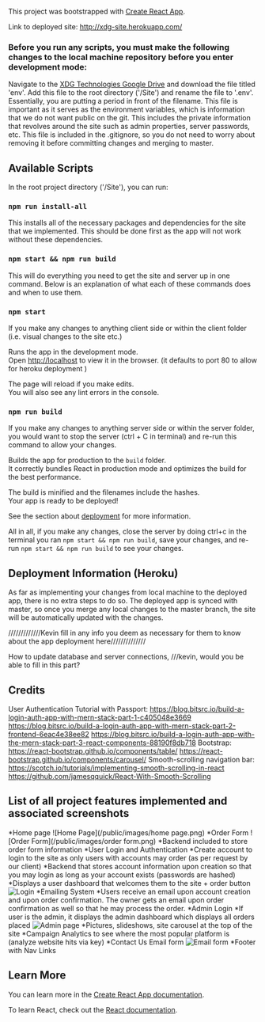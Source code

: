 This project was bootstrapped with [Create React App](https://github.com/facebook/create-react-app).

Link to deployed site: http://xdg-site.herokuapp.com/



### Before you run any scripts, you must make the following changes to the local machine repository before you enter development mode:

Navigate to the [XDG Technologies Google Drive](https://drive.google.com/drive/folders/1OG_wAkYLTha0v-mMZ2aMpkWTdCMmiQ6J) and download the file titled 'env'. Add this file to the root directory ('/Site') and rename the file to '.env'. Essentially, you are putting a period in front of the filename. This file is important as it serves as the environment variables, which is information that we do not want public on the git. This includes the private information that revolves around the site such as admin properties, server passwords, etc. This file is included in the .gitignore, so you do not need to worry about removing it before committing changes and merging to master. 

## Available Scripts

In the root project directory ('/Site'), you can run:

### `npm run install-all`

This installs all of the necessary packages and dependencies for the site that we implemented. This should be done first as the app will not work without these dependencies.

### `npm start && npm run build`

This will do everything you need to get the site and server up in one command. Below is an explanation of what each of these commands does and when to use them.

### `npm start`

If you make any changes to anything client side or within the client folder (i.e. visual changes to the site etc.)

Runs the app in the development mode.<br />
Open [http://localhost](http://localhost) to view it in the browser. (it defaults to port 80 to allow for heroku deployment )

The page will reload if you make edits.<br />
You will also see any lint errors in the console.

### `npm run build`

If you make any changes to anything server side or within the server folder, you would want to stop the server (ctrl + C in terminal) and re-run this command to allow your changes.

Builds the app for production to the `build` folder.<br />
It correctly bundles React in production mode and optimizes the build for the best performance.

The build is minified and the filenames include the hashes.<br />
Your app is ready to be deployed!

See the section about [deployment](https://facebook.github.io/create-react-app/docs/deployment) for more information.


All in all, if you make any changes, close the server by doing ctrl+c in the terminal you ran `npm start && npm run build`, save your changes, and re-run `npm start && npm run build` to see your changes.

## Deployment Information (Heroku)

As far as implementing your changes from local machine to the deployed app, there is no extra steps to do so. The deployed app is synced with master, so once you merge any local changes to the master branch, the site will be automatically updated with the changes. 


/////////////Kevin fill in any info you deem as necessary for them to know about the app deployment here//////////////


How to update database and server connections, ///kevin, would you be able to fill in this part?


## Credits 
User Authentication Tutorial with Passport:
https://blog.bitsrc.io/build-a-login-auth-app-with-mern-stack-part-1-c405048e3669
https://blog.bitsrc.io/build-a-login-auth-app-with-mern-stack-part-2-frontend-6eac4e38ee82
https://blog.bitsrc.io/build-a-login-auth-app-with-the-mern-stack-part-3-react-components-88190f8db718
Bootstrap:
https://react-bootstrap.github.io/components/table/
https://react-bootstrap.github.io/components/carousel/
Smooth-scrolling navigation bar:
https://scotch.io/tutorials/implementing-smooth-scrolling-in-react
https://github.com/jamesqquick/React-With-Smooth-Scrolling
 
## List of all project features implemented and associated screenshots
*Home page
![Home Page](/public/images/home page.png)
*Order Form
![Order Form](/public/images/order form.png)
*Backend included to store order form information
*User Login and Authentication 
	*Create account to login to the site as only users with accounts may order (as per request by our client)
	*Backend that stores account information upon creation so that you may login as long as your account exists (passwords are hashed)
	*Displays a user dashboard that welcomes them to the site + order button
![Login](/public/images/login.png)
*Emailing System
*Users receive an email upon account creation and upon order confirmation. The owner gets an email upon order confirmation as well so that he may process the order.
*Admin Login
	*If user is the admin, it displays the admin dashboard which displays all orders placed
![Admin page](/public/images/admin.png)
*Pictures, slideshows, site carousel at the top of the site
*Campaign Analytics to see where the most popular platform is (analyze website hits via key)
*Contact Us Email form 
![Email form](/public/images/contactus.png)
*Footer with Nav Links





## Learn More

You can learn more in the [Create React App documentation](https://facebook.github.io/create-react-app/docs/getting-started).

To learn React, check out the [React documentation](https://reactjs.org/).



